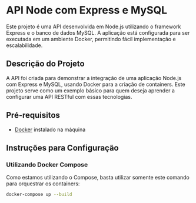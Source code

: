 # API Node com Express e MySQL

Este projeto é uma API desenvolvida em Node.js utilizando o framework Express e o banco de dados MySQL. A aplicação está configurada para ser executada em um ambiente Docker, permitindo fácil implementação e escalabilidade.

## Descrição do Projeto

A API foi criada para demonstrar a integração de uma aplicação Node.js com Express e MySQL, usando Docker para a criação de containers. Este projeto serve como um exemplo básico para quem deseja aprender a configurar uma API RESTful com essas tecnologias.

## Pré-requisitos

- [Docker](https://www.docker.com/) instalado na máquina

## Instruções para Configuração

### Utilizando Docker Compose
Como estamos utilizando o Compose, basta utilizar somente este comando para orquestrar os containers:
```bash
docker-compose up --build
```
